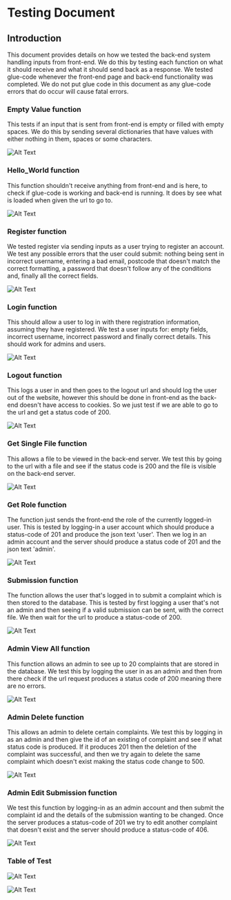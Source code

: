 # Testing Document

## Introduction
This document provides details on how we tested the back-end system
handling inputs from front-end. We do this by testing each function
on what it should receive and what it should send back as a response.
We tested glue-code whenever the front-end page and back-end functionality
was completed. We do not put glue code in this document as any glue-code
errors that do occur will cause fatal errors.

### Empty Value function
This tests if an input that is sent from front-end is empty or filled
with empty spaces. We do this by sending several dictionaries that
have values with either nothing in them, spaces or some characters.

![Alt Text](screenshots/test_has_empty_running.png)

### Hello_World function
This function shouldn't receive anything from front-end and is here,
to check if glue-code is working and back-end is running. It does by
see what is loaded when given the url to go to.

![Alt Text](screenshots/test_hello_world_running.png)

### Register function
We tested register via sending inputs as a user trying to register
an account. We test any possible errors that the user could submit:
nothing being sent in incorrect username, entering a bad email,
postcode that doesn't match the correct formatting, a password that
doesn't follow any of the conditions and, finally all the correct fields.

![Alt Text](screenshots/test_register_running.png)

### Login function
This should allow a user to log in with there registration information,
assuming they have registered. We test a user inputs for: empty fields,
incorrect username, incorrect password and finally correct details. This
should work for admins and users.

![Alt Text](screenshots/test_login_running.png)

### Logout function
This logs a user in and then goes to the logout url and should log the
user out of the website, however this should be done in front-end as
the back-end doesn't have access to cookies. So we just test if we are
able to go to the url and get a status code of 200.

![Alt Text](screenshots/test_logout_running.png)

### Get Single File function
This allows a file to be viewed in the back-end server. We test this by
going to the url with a file and see if the status code is 200 and the
file is visible on the back-end server.

![Alt Text](screenshots/test_get_single_file_running.png)

### Get Role function
The function just sends the front-end the role of the currently
logged-in user. This is tested by logging-in a user account which
should produce a status-code of 201 and produce the json text 'user'.
Then we log in an admin account and the server should produce a status
code of 201 and the json text 'admin'.

![Alt Text](screenshots/test_get_role_running.png)

### Submission function
The function allows the user that's logged in to submit a complaint
which is then stored to the database. This is tested by first logging
a user that's not an admin and then seeing if a valid submission can
be sent, with the correct file. We then wait for the url to produce
a status-code of 200.

![Alt Text](screenshots/test_submission_running.png)

### Admin View All function
This function allows an admin to see up to 20 complaints that are
stored in the database. We test this by logging the user in as an
admin and then from there check if the url request produces a status
code of 200 meaning there are no errors.

![Alt Text](screenshots/test_admin_view_all_running.png)

### Admin Delete function
This allows an admin to delete certain complaints. We test this by
logging in as an admin and then give the id of an existing of complaint
and see if what status code is produced. If it produces 201 then the
deletion of the complaint was successful, and then we try again to delete
the same complaint which doesn't exist making the status code change to 500.

![Alt Text](screenshots/test_admin_delete_submission_running.png)

### Admin Edit Submission function
We test this function by logging-in as an admin account and then submit
the complaint id and the details of the submission wanting to be changed.
Once the server produces a status-code of 201 we try to edit another complaint
that doesn't exist and the server should produce a status-code of 406.

![Alt Text](screenshots/test_admin_edit_submission_running.png)

### Table of Test

![Alt Text](screenshots/table_of_tests_pt1.png)

![Alt Text](screenshots/table_of_tests_pt2.png)